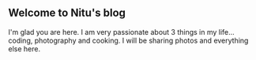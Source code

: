 ## Welcome to Nitu's blog

I'm glad you are here. I am very passionate about 3 things in my life... coding, photography and cooking. I will be sharing photos and everything else here.
